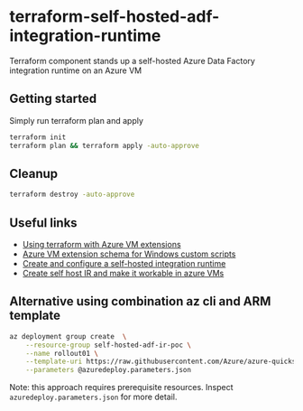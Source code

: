 # terraform-self-hosted-adf-integration-runtime
Terraform component stands up a self-hosted Azure Data Factory integration runtime on an Azure VM

## Getting started
Simply run terraform plan and apply
```bash
terraform init
terraform plan && terraform apply -auto-approve
```

## Cleanup
```bash
terraform destroy -auto-approve
```

## Useful links
* [Using terraform with Azure VM extensions](https://jackstromberg.com/2018/11/using-terraform-with-azure-vm-extensions/)
* [Azure VM extension schema for Windows custom scripts](https://docs.microsoft.com/en-us/azure/virtual-machines/extensions/custom-script-windows)
* [Create and configure a self-hosted integration runtime](https://docs.microsoft.com/en-us/azure/data-factory/create-self-hosted-integration-runtime#setting-up-a-self-hosted-integration-runtime)
* [Create self host IR and make it workable in azure VMs](https://github.com/Azure/azure-quickstart-templates/tree/master/101-vms-with-selfhost-integration-runtime)

## Alternative using combination az cli and ARM template
```bash
az deployment group create  \
    --resource-group self-hosted-adf-ir-poc \
    --name rollout01 \
    --template-uri https://raw.githubusercontent.com/Azure/azure-quickstart-templates/master/101-vms-with-selfhost-integration-runtime/azuredeploy.json \
    --parameters @azuredeploy.parameters.json
```
Note: this approach requires prerequisite resources. Inspect `azuredeploy.parameters.json` for more detail.
